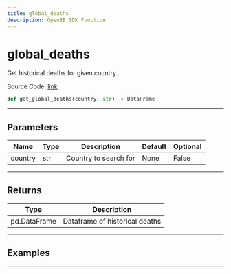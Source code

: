 ```yaml
---
title: global_deaths
description: OpenBB SDK Function
---
```


# global_deaths

Get historical deaths for given country.

Source Code: [link](https://github.com/OpenBB-finance/OpenBBTerminal/tree/main/openbb_terminal/alternative/covid/covid_model.py#L70)

```python
def get_global_deaths(country: str) -> DataFrame
```
---

## Parameters

| Name | Type | Description | Default | Optional |
| ---- | ---- | ----------- | ------- | -------- |
| country | str | Country to search for | None | False |

---

## Returns

| Type | Description |
| ---- | ----------- |
| pd.DataFrame | Dataframe of historical deaths |

---

## Examples

---

